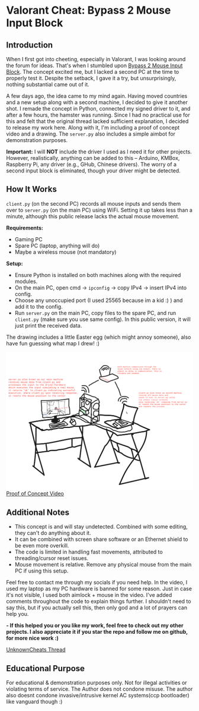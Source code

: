 # Valorant Cheat: Bypass 2 Mouse Input Block

## Introduction
When I first got into cheeting, especially in Valorant, I was looking around the forum for ideas. That's when I stumbled upon [Bypass 2 Mouse Input Block](https://www.unknowncheats.me/forum/valorant/504673-bypass-2-mouse-inputs-2-pcs-wifi.html). The concept excited me, but I lacked a second PC at the time to properly test it. Despite the setback, I gave it a try, but unsurprisingly, nothing substantial came out of it.

A few days ago, the idea came to my mind again. Having moved countries and a new setup along with a second machine, I decided to give it another shot. I remade the concept in Python, connected my signed driver to it, and after a few hours, the hamster was running. Since I had no practical use for this and felt that the original thread lacked sufficient explanation, I decided to release my work here. Along with it, I'm including a proof of concept video and a drawing. The `server.py` also includes a simple aimbot for demonstration purposes.

**Important:** I will **NOT** include the driver I used as I need it for other projects. However, realistically, anything can be added to this – Arduino, KMBox, Raspberry Pi, any driver (e.g., GHub, Chinese drivers). The worry of a second input block is eliminated, though your driver might be detected.

## How It Works
`client.py` (on the second PC) records all mouse inputs and sends them over to `server.py` (on the main PC) using WiFi. Setting it up takes less than a minute, although this public release lacks the actual mouse movement.

**Requirements:**
- Gaming PC
- Spare PC (laptop, anything will do)
- Maybe a wireless mouse (not mandatory)

**Setup:**
- Ensure Python is installed on both machines along with the required modules.
- On the main PC, open cmd -> `ipconfig` -> copy IPv4 -> insert IPv4 into config.
- Choose any unoccupied port (I used 25565 because im a kid :) ) and add it to the config.
- Run `server.py` on the main PC, copy files to the spare PC, and run `client.py` (make sure you use same config). In this public version, it will just print the received data.

The drawing includes a little Easter egg (which might annoy someone), also have fun guessing what map I drew! :)

![Easter Egg Drawing](megant88draw2.png)
[Proof of Concept Video](https://streamable.com/2miw0d)

## Additional Notes
- This concept is and will stay undetected. Combined with some editing, they can't do anything about it.
- It can be combined with screen share software or an Ethernet shield to be even more overkill.
- The code is limited in handling fast movements, attributed to threading/cursor reset issues.
- Mouse movement is relative. Remove any physical mouse from the main PC if using this setup.

Feel free to contact me through my socials if you need help. In the video, I used my laptop as my PC hardware is banned for some reason. Just in case it's not visible, I used both aimlock + mouse in the video. 
I've added comments throughout the code to explain things further.
I shouldn't need to say this, but if you actually sell this, then only god and a lot of prayers can help you.

**- If this helped you or you like my work, feel free to check out my other projects. I also appreciate it if you star the repo and follow me on github, for more nice work :)**

[UnknownCheats Thread](https://www.unknowncheats.me/forum/valorant/635782-ud-bypass-vanguard-using-2pc-wifi-hardware.html)

## Educational Purpose
For educational & demonstration purposes only. Not for illegal activities or violating terms of service. The Author does not condone misuse. The author also doesnt condone invasive/intrusive kernel AC systems(ccp bootloader) like vanguard though :)
